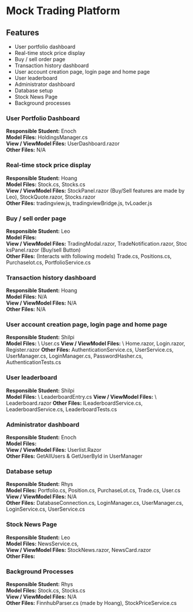 # Mock Trading Platform

## Features
- User portfolio dashboard
- Real-time stock price display
- Buy / sell order page
- Transaction history dashboard
- User account creation page, login page and home page
- User leaderboard
- Administrator dashboard
- Database setup
- Stock News Page
- Background processes

### User Portfolio Dashboard
**Responsible Student:** Enoch \
**Model Files:** HoldingsManager.cs\
**View / ViewModel Files:** UserDashboard.razor\
**Other Files:** N/A

### Real-time stock price display
**Responsible Student:** Hoang \
**Model Files:** Stock.cs, Stocks.cs \
**View / ViewModel Files:** StockPanel.razor (Buy/Sell features are made by Leo), StockQuote.razor, Stocks.razor\
**Other Files:** tradingview.js, tradingviewBridge.js, tvLoader.js

### Buy / sell order page
**Responsible Student:** Leo \
**Model Files:**  \
**View / ViewModel Files:** TradingModal.razor, TradeNotification.razor, Stoc ksPanel.razor (Buy/sell Button) \
**Other Files:** (Interacts with following models) Trade.cs, Positions.cs, Purchaselot.cs, PortfolioService.cs

### Transaction history dashboard
**Responsible Student:** Hoang \
**Model Files:** N/A \
**View / ViewModel Files:** N/A \
**Other Files:** N/A  

### User account creation page, login page and home page
**Responsible Student:** Shilpi \
**Model Files:** \ User.cs
**View / ViewModel Files:** \ Home.razor, Login.razor, Register.razor
**Other Files:** AuthenticationService.cs, UserService.cs, UserManager.cs, LoginManager.cs, PasswordHasher.cs, AuthenticationTests.cs

### User leaderboard
**Responsible Student:** Shilpi \
**Model Files:** \ LeaderboardEntry.cs
**View / ViewModel Files:** \ Leaderboard.razor
**Other Files:** ILeaderboardService.cs, LeaderboardService.cs, LeaderboardTests.cs

### Administrator dashboard
**Responsible Student:** Enoch \
**Model Files:** \
**View / ViewModel Files:** Userlist.Razor\
**Other Files:** GetAllUsers & GetUserById in UserManager

### Database setup
**Responsible Student:** Rhys \
**Model Files:** Portfolio.cs, Position.cs, PurchaseLot.cs, Trade.cs, User.cs \
**View / ViewModel Files:** N/A \
**Other Files:** DatabaseConnection.cs, LoginManager.cs, UserManager.cs, LoginService.cs, UserService.cs

### Stock News Page
**Responsible Student:** Leo \
**Model Files:** NewsService.cs, \
**View / ViewModel Files:** StockNews.razor, NewsCard.razor\
**Other Files:**

### Background Processes
**Responsible Student:** Rhys \
**Model Files:** Stock.cs, Stocks.cs \
**View / ViewModel Files:** N/A \
**Other Files:** FinnhubParser.cs (made by Hoang), StockPriceService.cs
